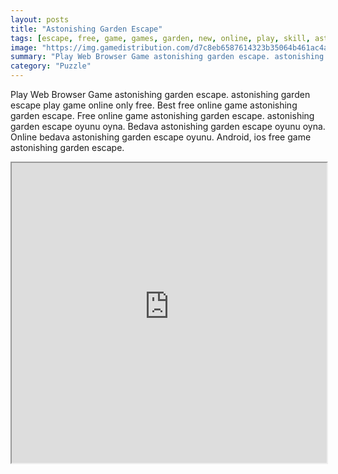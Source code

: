 ```yaml
---
layout: posts
title: "Astonishing Garden Escape"
tags: [escape, free, game, games, garden, new, online, play, skill, astonishing, download, free, eight, free, online, games, oyna, game, free, games, play, play, games]
image: "https://img.gamedistribution.com/d7c8eb6587614323b35064b461ac4a76.jpg"
summary: "Play Web Browser Game astonishing garden escape. astonishing garden escape play game online only free. Best free online game astonishing garden escape. Free online game astonishing garden escape. astonishing garden escape oyunu oyna. Bedava astonishing garden escape oyunu oyna. Online bedava astonishing garden escape oyunu. Android, ios free game astonishing garden escape."
category: "Puzzle"
---
```


Play Web Browser Game astonishing garden escape. astonishing garden escape play game online only free. Best free online game astonishing garden escape. Free online game astonishing garden escape. astonishing garden escape oyunu oyna. Bedava astonishing garden escape oyunu oyna. Online bedava astonishing garden escape oyunu. Android, ios free game astonishing garden escape.

<iframe width="100%" height="480px;" src="https://flash.gamedistribution.com?game=d7c8eb6587614323b35064b461ac4a76"></iframe>